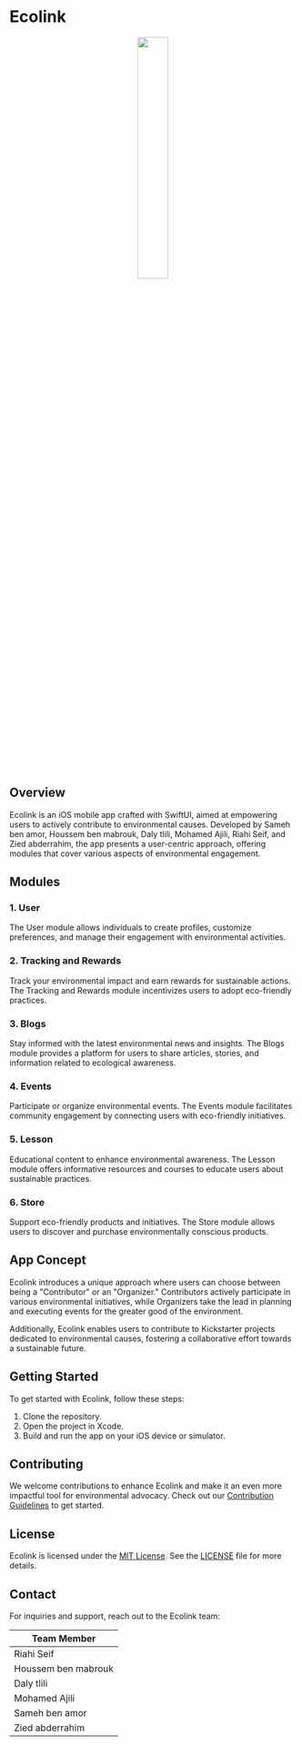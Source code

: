 # Ecolink


<p align="center" width="100%">
    <img width="33%" src="https://i.imgur.com/i0b4i9f.png">
</p>

## Overview

Ecolink is an iOS mobile app crafted with SwiftUI, aimed at empowering users to actively contribute to environmental causes. Developed by Sameh ben amor, Houssem ben mabrouk, Daly tlili, Mohamed Ajili, Riahi Seif, and Zied abderrahim, the app presents a user-centric approach, offering modules that cover various aspects of environmental engagement.

## Modules

### 1. User

The User module allows individuals to create profiles, customize preferences, and manage their engagement with environmental activities.

### 2. Tracking and Rewards

Track your environmental impact and earn rewards for sustainable actions. The Tracking and Rewards module incentivizes users to adopt eco-friendly practices.

### 3. Blogs

Stay informed with the latest environmental news and insights. The Blogs module provides a platform for users to share articles, stories, and information related to ecological awareness.

### 4. Events

Participate or organize environmental events. The Events module facilitates community engagement by connecting users with eco-friendly initiatives.

### 5. Lesson

Educational content to enhance environmental awareness. The Lesson module offers informative resources and courses to educate users about sustainable practices.

### 6. Store

Support eco-friendly products and initiatives. The Store module allows users to discover and purchase environmentally conscious products.

## App Concept

Ecolink introduces a unique approach where users can choose between being a "Contributor" or an "Organizer." Contributors actively participate in various environmental initiatives, while Organizers take the lead in planning and executing events for the greater good of the environment.

Additionally, Ecolink enables users to contribute to Kickstarter projects dedicated to environmental causes, fostering a collaborative effort towards a sustainable future.

## Getting Started

To get started with Ecolink, follow these steps:

1. Clone the repository.
2. Open the project in Xcode.
3. Build and run the app on your iOS device or simulator.

## Contributing

We welcome contributions to enhance Ecolink and make it an even more impactful tool for environmental advocacy. Check out our [Contribution Guidelines](CONTRIBUTING.md) to get started.

## License

Ecolink is licensed under the [MIT License](LICENSE). See the [LICENSE](LICENSE) file for more details.

## Contact

For inquiries and support, reach out to the Ecolink team:

| Team Member          |
|----------------------|
| Riahi Seif           |
| Houssem ben mabrouk  |
| Daly tlili           |
| Mohamed Ajili        |
| Sameh ben amor       |
| Zied abderrahim      |
